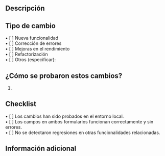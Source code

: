 ## Descripción

<!-- Ejemplo: Este pull request incluye correcciones en los formularios OrderDetails y ShippingForm. -->

## Tipo de cambio

• [ ] Nueva funcionalidad  
• [ ] Corrección de errores  
• [ ] Mejoras en el rendimiento  
• [ ] Refactorización  
• [ ] Otros (especificar):  

## ¿Cómo se probaron estos cambios?

1. <!-- Detalla cómo se verificaron los cambios -->

## Checklist

• [ ] Los cambios han sido probados en el entorno local.  
• [ ] Los campos en ambos formularios funcionan correctamente y sin errores.  
• [ ] No se detectaron regresiones en otras funcionalidades relacionadas.  

## Información adicional

<!-- Cualquier comentario adicional relevante sobre este pull request -->
